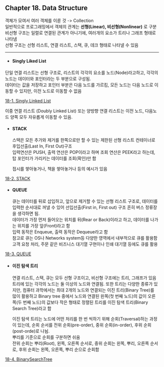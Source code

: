 ## Chapter 18. Data Structure

  객체가 모여서 여러 객체를 이룬 것 -> Collection <br>
  일반적으로 프로그래밍에서 객체의 관계는 **선형(Linear), 비선형(Nonlinear)** 로 구분 <br>
  비선형 구조는 일렬로 연결된 관계가 아니기에, 여러개의 요소가 트리나 그래프 형태로 나타냄 <br> 
  선형 구조는 선형 리스트, 연결 리스트, 스택, 큐, 데크 형태로 나타낼 수 있음 

--------------------------------------------

  - #### Singly Liked List
  
  단일 연결 리스트는 선형 구조로, 리스트의 각각의 요소를 노드(Node)라고하고, 각각의 노드는 데이터와 포인터라는 두 부분으로 구성됨. <br>
  데이터는 값을 저장하고 포인터 부분은 다음 노드를 가르킴, 모든 노드는 다음 노드로 이동할 수 있지만, 이전 노드로 이동할 수 없음 <br>

[18-1. Singly Linked List](https://github.com/Jeon-YuSung/Cplusplus-UE/tree/main/CPP/Forouzan%20Cpp%20Bible/F_Chapter18/18-1_List)

  이중 연결 리스트 (Doubly Linked List) 또는 양방향 연결 리스트는 이전 노드, 다음노드 양쪽 모두 자유롭게 이동할 수 있음. 

  - #### STACK

    스택은 모든 추가와 제거를 한쪽으로만 할 수 있는 제한된 선형 리스트 컨테이너로 후입선출(Last In, First Out)구조 <br>
    입력연산은 PUSH, 출력 연산은 POP이라고 하며 조회 연산은 PEEK라고 하는데, 탑 포인터가 가리키는 데이터를 조회(확인)만 함 <br>

    접시를 쌓아놓거나, 책을 쌓아놓거나 등의 예시가 있음

[18-2. STACK](https://github.com/Jeon-YuSung/Cplusplus-UE/tree/main/CPP/Forouzan%20Cpp%20Bible/F_Chapter18/18-2_Stack)

  - #### QUEUE

    큐는 데이터를 뒤로 삽입하고, 앞으로 제거할 수 있는 선형 리스트 구조로, 데이터를 입력한 순서대로 꺼낼 수 있어 선입선출(First in, First out) 구조 흔히 버스 정류장을 생각하면 됨. <br>
    데이터가 가장 먼저 들어오는 위치를 뒤(Rear or Back)이라고 하고, 데이터를 나가는 위치를 가장 앞(Front)라고 함 <br>
    입력 동작은 Enqueue, 출력 동작은 Dequeue라고 함 <br>
    참고로 큐는 OS나 Networks system등 다양한 영역에서 내부적으로 큐를 활용함 <br>
    고객 요청 처리, 주문 같은 비즈니스 대기열 구현이나 인쇄 대기열 등에도 큐를 활용 <br>

[18-3. QUEUE](https://github.com/Jeon-YuSung/Cplusplus-UE/tree/main/CPP/Forouzan%20Cpp%20Bible/F_Chapter18/18-3_Queue)

  
  - #### 이진 탐색 트리

    연결 리스트, 스택, 큐는 모두 선형 구조이고, 비선형 구조에는 트리, 그래프가 있음 <br>
    트리에 있는 각각의 노드는 둘 이상의 노드와 연결됨. 또한 트리는 다양한 종류가 있지만, 컴퓨터 과학에서는 최대 2개의 노드와 연결되는 이진 트리(Binary Tree)를 많이 활용하고 Binary tree 중에서 노드와 연결된 왼쪽(첫 번째 노드)의 값이 오른쪽(두 번째 노드)의 값보다 작은 형태로 정렬된 트리를 이진 탐색 트리(Binary Search Tree)라고 함

    이진 탐색 트리는 노드에 어떤 처리를 한 번 씩하기 위해 순회(Traversal)하는 과정이 있는데, 순회 순서를 전위 순회(pre-order), 중위 순회(in-order), 후위 순회 (post-orde)로 나뉨. <br>
    뿌리를 기준으로 순회를 구분하면 쉬움<br>
    전위 순회는 뿌리(Root), 왼쪽, 오른쪽 순서로, 중위 순회는 왼쪽, 뿌리, 오른쪽 순서로, 후위 순회는 왼쪽, 오른쪽, 뿌리 순으로 순회함 <br>

[18-4. BinarySearchTree](https://github.com/Jeon-YuSung/Cplusplus-UE/tree/main/CPP/Forouzan%20Cpp%20Bible/F_Chapter18/18-4_BinarySearchTree)
